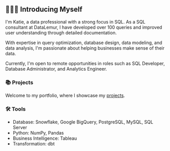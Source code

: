 ## 🙋🏻‍♀️ Introducing Myself

I'm Katie, a data professional with a strong focus in SQL. As a SQL consultant at DataLemur, I have developed over 100 queries and improved user understanding through detailed documentation.

With expertise in query optimization, database design, data modeling, and data analysis, I'm passionate about helping businesses make sense of their data. 

Currently, I'm open to remote opportunities in roles such as SQL Developer, Database Administrator, and Analytics Engineer.

### 📚 Projects

Welcome to my portfolio, where I showcase my [projects](https://github.com/katiehuangx/Portfolio-Guide/blob/main/README.md).

### 🛠️ Tools

- Database: Snowflake, Google BigQuery, PostgreSQL, MySQL, SQL Server
- Python: NumPy, Pandas
- Business Intelligence: Tableau
- Transformation: dbt

